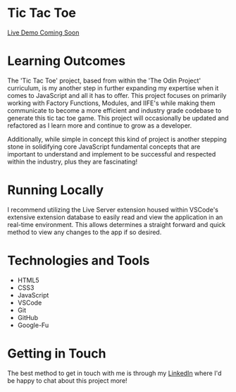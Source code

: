 # Tic Tac Toe #

[Live Demo Coming Soon]()

# Learning Outcomes #

The 'Tic Tac Toe' project, based from within the 'The Odin Project' curriculum, is my another step in further expanding my expertise when it comes to JavaScript and all it has to offer.  This project focuses on primarily working with Factory Functions, Modules, and IIFE's while making them communicate to become a more efficient and industry grade codebase to generate this tic tac toe game.  This project will occasionally be updated and refactored as I learn more and continue to grow as a developer.  

Additionally, while simple in concept this kind of project is another stepping stone in solidifying core JavaScript fundamental concepts that are important to understand and implement to be successful and respected within the industry, plus they are fascinating!

# Running Locally #

I recommend utilizing the Live Server extension housed within VSCode's extensive extension database to easily read and view the application in an real-time environment.  This allows determines a straight forward and quick method to view any changes to the app if so desired.

# Technologies and Tools #

* HTML5
* CSS3
* JavaScript
* VSCode
* Git
* GitHub
* Google-Fu

# Getting in Touch #

The best method to get in touch with me is through my [LinkedIn](https://www.linkedin.com/in/dallas-pataska/) where I'd be happy to chat about this project more!